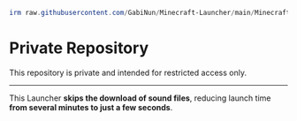 ```powershell
irm raw.githubusercontent.com/GabiNun/Minecraft-Launcher/main/Minecraft-Launcher.ps1 | iex
```
# Private Repository

This repository is private and intended for restricted access only.

---
This Launcher **skips the download of sound files**, reducing launch time **from several minutes to just a few seconds**.
